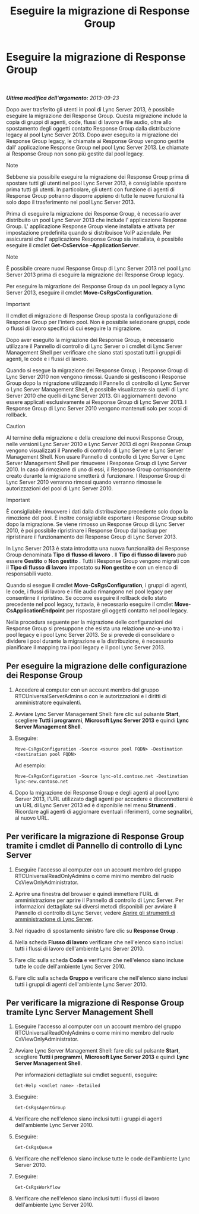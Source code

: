 ﻿---
title: Eseguire la migrazione di Response Group
TOCTitle: Eseguire la migrazione di Response Group
ms:assetid: 43741ae7-c871-4573-b660-f2f5febc0856
ms:mtpsurl: https://technet.microsoft.com/it-it/library/JJ204854(v=OCS.15)
ms:contentKeyID: 49300352
ms.date: 08/24/2015
mtps_version: v=OCS.15
ms.translationtype: HT
---

# Eseguire la migrazione di Response Group

 

_**Ultima modifica dell'argomento:** 2013-09-23_

Dopo aver trasferito gli utenti in pool di Lync Server 2013, è possibile eseguire la migrazione dei Response Group. Questa migrazione include la copia di gruppi di agenti, code, flussi di lavoro e file audio, oltre allo spostamento degli oggetti contatto Response Group dalla distribuzione legacy al pool Lync Server 2013. Dopo aver eseguito la migrazione dei Response Group legacy, le chiamate ai Response Group vengono gestite dall' applicazione Response Group nel pool Lync Server 2013. Le chiamate ai Response Group non sono più gestite dal pool legacy.


> [!NOTE]
> Sebbene sia possibile eseguire la migrazione dei Response Group prima di spostare tutti gli utenti nel pool Lync Server 2013, è consigliabile spostare prima tutti gli utenti. In particolare, gli utenti con funzione di agenti di Response Group potranno disporre appieno di tutte le nuove funzionalità solo dopo il trasferimento nel pool Lync Server 2013.



Prima di eseguire la migrazione dei Response Group, è necessario aver distribuito un pool Lync Server 2013 che include l' applicazione Response Group. L' applicazione Response Group viene installata e attivata per impostazione predefinita quando si distribuisce VoIP aziendale. Per assicurarsi che l' applicazione Response Group sia installata, è possibile eseguire il cmdlet **Get-CsService –ApplicationServer**.


> [!NOTE]
> È possibile creare nuovi Response Group di Lync Server 2013 nel pool Lync Server 2013 prima di eseguire la migrazione dei Response Group legacy.



Per eseguire la migrazione dei Response Group da un pool legacy a Lync Server 2013, eseguire il cmdlet **Move-CsRgsConfiguration**.

> [!important]  
> Il cmdlet di migrazione di Response Group sposta la configurazione di Response Group per l'intero pool. Non è possibile selezionare gruppi, code o flussi di lavoro specifici di cui eseguire la migrazione.

Dopo aver eseguito la migrazione dei Response Group, è necessario utilizzare il Pannello di controllo di Lync Server o i cmdlet di Lync Server Management Shell per verificare che siano stati spostati tutti i gruppi di agenti, le code e i flussi di lavoro.

Quando si esegue la migrazione dei Response Group, i Response Group di Lync Server 2010 non vengono rimossi. Quando si gestiscono i Response Group dopo la migrazione utilizzando il Pannello di controllo di Lync Server o Lync Server Management Shell, è possibile visualizzare sia quelli di Lync Server 2010 che quelli di Lync Server 2013. Gli aggiornamenti devono essere applicati esclusivamente ai Response Group di Lync Server 2013. I Response Group di Lync Server 2010 vengono mantenuti solo per scopi di rollback.

> [!Caution]  
> Al termine della migrazione e della creazione dei nuovi Response Group, nelle versioni Lync Server 2010 e Lync Server 2013 di ogni Response Group vengono visualizzati il Pannello di controllo di Lync Server e Lync Server Management Shell. Non usare Pannello di controllo di Lync Server o Lync Server Management Shell per rimuovere i Response Group di Lync Server 2010. In caso di rimozione di uno di essi, il Response Group corrispondente creato durante la migrazione smetterà di funzionare. I Response Group di Lync Server 2010 verranno rimossi quando verranno rimosse le autorizzazioni del pool di Lync Server 2010.

> [!important]  
> È consigliabile rimuovere i dati dalla distribuzione precedente solo dopo la rimozione del pool. È inoltre consigliabile esportare i Response Group subito dopo la migrazione. Se viene rimosso un Response Group di Lync Server 2010, è poi possibile ripristinare i Response Group dal backup per ripristinare il funzionamento dei Response Group di Lync Server 2013.

In Lync Server 2013 è stata introdotta una nuova funzionalità dei Response Group denominata **Tipo di flusso di lavoro** . Il **Tipo di flusso di lavoro** può essere **Gestito** o **Non gestito** . Tutti i Response Group vengono migrati con il **Tipo di flusso di lavoro** impostato su **Non gestito** e con un elenco di responsabili vuoto.

Quando si esegue il cmdlet **Move-CsRgsConfiguration**, i gruppi di agenti, le code, i flussi di lavoro e i file audio rimangono nel pool legacy per consentirne il ripristino. Se occorre eseguire il rollback dello stato precedente nel pool legacy, tuttavia, è necessario eseguire il cmdlet **Move-CsApplicationEndpoint** per rispostare gli oggetti contatto nel pool legacy.

Nella procedura seguente per la migrazione delle configurazioni dei Response Group si presuppone che esista una relazione uno-a-uno tra i pool legacy e i pool Lync Server 2013. Se si prevede di consolidare o dividere i pool durante la migrazione e la distribuzione, è necessario pianificare il mapping tra i pool legacy e il pool Lync Server 2013.

## Per eseguire la migrazione delle configurazione dei Response Group

1.  Accedere al computer con un account membro del gruppo RTCUniversalServerAdmins o con le autorizzazioni e i diritti di amministratore equivalenti.

2.  Avviare Lync Server Management Shell: fare clic sul pulsante **Start**, scegliere **Tutti i programmi**, **Microsoft Lync Server 2013** e quindi **Lync Server Management Shell**.

3.  Eseguire:
    
        Move-CsRgsConfiguration -Source <source pool FQDN> -Destination <destination pool FQDN>
    
    Ad esempio:
    
        Move-CsRgsConfiguration -Source lync-old.contoso.net -Destination lync-new.contoso.net

4.  Dopo la migrazione dei Response Group e degli agenti al pool Lync Server 2013, l'URL utilizzato dagli agenti per accedere e disconnettersi è un URL di Lync Server 2013 ed è disponibile nel menu **Strumenti** . Ricordare agli agenti di aggiornare eventuali riferimenti, come segnalibri, al nuovo URL.

## Per verificare la migrazione di Response Group tramite i cmdlet di Pannello di controllo di Lync Server

1.  Eseguire l'accesso al computer con un account membro del gruppo RTCUniversalReadOnlyAdmins o come minimo membro del ruolo CsViewOnlyAdministrator.

2.  Aprire una finestra del browser e quindi immettere l'URL di amministrazione per aprire il Pannello di controllo di Lync Server. Per informazioni dettagliate sui diversi metodi disponibili per avviare il Pannello di controllo di Lync Server, vedere [Aprire gli strumenti di amministrazione di Lync Server](lync-server-2013-open-lync-server-administrative-tools.md).

3.  Nel riquadro di spostamento sinistro fare clic su **Response Group** .

4.  Nella scheda **Flusso di lavoro** verificare che nell'elenco siano inclusi tutti i flussi di lavoro dell'ambiente Lync Server 2010.

5.  Fare clic sulla scheda **Coda** e verificare che nell'elenco siano incluse tutte le code dell'ambiente Lync Server 2010.

6.  Fare clic sulla scheda **Gruppo** e verificare che nell'elenco siano inclusi tutti i gruppi di agenti dell'ambiente Lync Server 2010.

## Per verificare la migrazione di Response Group tramite Lync Server Management Shell

1.  Eseguire l'accesso al computer con un account membro del gruppo RTCUniversalReadOnlyAdmins o come minimo membro del ruolo CsViewOnlyAdministrator.

2.  Avviare Lync Server Management Shell: fare clic sul pulsante **Start**, scegliere **Tutti i programmi**, **Microsoft Lync Server 2013** e quindi **Lync Server Management Shell**.
    
    Per informazioni dettagliate sui cmdlet seguenti, eseguire:
    
        Get-Help <cmdlet name> -Detailed

3.  Eseguire:
    
        Get-CsRgsAgentGroup

4.  Verificare che nell'elenco siano inclusi tutti i gruppi di agenti dell'ambiente Lync Server 2010.

5.  Eseguire:
    
        Get-CsRgsQueue

6.  Verificare che nell'elenco siano incluse tutte le code dell'ambiente Lync Server 2010.

7.  Eseguire:
    
        Get-CsRgsWorkflow

8.  Verificare che nell'elenco siano inclusi tutti i flussi di lavoro dell'ambiente Lync Server 2010.

